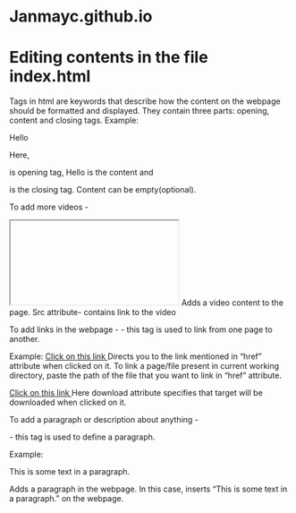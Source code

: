 # Janmayc.github.io

<h1>Editing contents in the file index.html</h1>

Tags in html are keywords that describe how the content on the webpage should be formatted and displayed. They contain three parts: opening, content and closing tags. 
Example:
<p> Hello </p>
Here, <p> is opening tag, Hello is the content and </p> is the closing tag. Content can be empty(optional).

To add more videos -
<iframe> - this tag is used to add video content in the page.

Example:
<iframe width="600" height="200" src="https://www.youtube.com/embed/7xQ0V74Sjcc" frameborder="0" allowfullscreen> </iframe>
Adds a video content to the page. Src attribute- contains link to the video

To add links in the webpage -
<a> - this tag is used to link from one page to another. 

Example:
<a href="https://www.w3schools.com"> Click on this link </a>
Directs you to the link mentioned in “href” attribute when clicked on it. To link a page/file present in current working directory, paste the path of the file that you want to link in “href” attribute.

<a href="https://www.w3schools.com" download> Click on this link </a>
Here download attribute specifies that target will be downloaded when clicked on it.

To add a paragraph or description about anything -
<p> - this tag is used to define a paragraph.

Example:
<p> This is some text in a paragraph. </p>
Adds a paragraph in the webpage. In this case, inserts “This is some text in a paragraph.” on the webpage.
